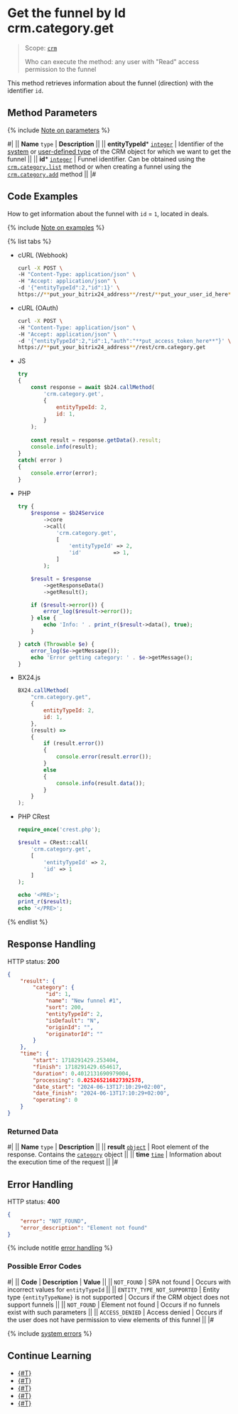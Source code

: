 # Get the funnel by Id crm.category.get

> Scope: [`crm`](../../../scopes/permissions.md)
>
> Who can execute the method: any user with "Read" access permission to the funnel

This method retrieves information about the funnel (direction) with the identifier `id`.

## Method Parameters

{% include [Note on parameters](../../../../_includes/required.md) %}

#|
|| **Name**
`type` | **Description** ||
|| **entityTypeId***
[`integer`][1] | Identifier of the [system](../../index.md) or [user-defined type](../user-defined-object-types/index.md) of the CRM object for which we want to get the funnel ||
|| **id***
[`integer`][1] | Funnel identifier. Can be obtained using the [`crm.category.list`](./crm-category-list.md) method or when creating a funnel using the [`crm.category.add`](./crm-category-add.md) method ||
|#

## Code Examples

How to get information about the funnel with `id` = `1`, located in deals.

{% include [Note on examples](../../../../_includes/examples.md) %}

{% list tabs %}

- cURL (Webhook)

    ```bash
    curl -X POST \
    -H "Content-Type: application/json" \
    -H "Accept: application/json" \
    -d '{"entityTypeId":2,"id":1}' \
    https://**put_your_bitrix24_address**/rest/**put_your_user_id_here**/**put_your_webhook_here**/crm.category.get
    ```

- cURL (OAuth)

    ```bash
    curl -X POST \
    -H "Content-Type: application/json" \
    -H "Accept: application/json" \
    -d '{"entityTypeId":2,"id":1,"auth":"**put_access_token_here**"}' \
    https://**put_your_bitrix24_address**/rest/crm.category.get
    ```

- JS

    ```js
    try
    {
    	const response = await $b24.callMethod(
    		'crm.category.get',
    		{
    			entityTypeId: 2,
    			id: 1,
    		}
    	);
    	
    	const result = response.getData().result;
    	console.info(result);
    }
    catch( error )
    {
    	console.error(error);
    }
    ```

- PHP

    ```php
    try {
        $response = $b24Service
            ->core
            ->call(
                'crm.category.get',
                [
                    'entityTypeId' => 2,
                    'id'          => 1,
                ]
            );
    
        $result = $response
            ->getResponseData()
            ->getResult();
    
        if ($result->error()) {
            error_log($result->error());
        } else {
            echo 'Info: ' . print_r($result->data(), true);
        }
    
    } catch (Throwable $e) {
        error_log($e->getMessage());
        echo 'Error getting category: ' . $e->getMessage();
    }
    ```

- BX24.js

    ```js
    BX24.callMethod(
        "crm.category.get",
        {
            entityTypeId: 2,
            id: 1,
        },
        (result) => 
        {
            if (result.error())
            {
                console.error(result.error());
            }
            else
            {
                console.info(result.data());
            }
        }
    );
    ```

- PHP CRest

    ```php
    require_once('crest.php');

    $result = CRest::call(
        'crm.category.get',
        [
            'entityTypeId' => 2,
            'id' => 1
        ]
    );

    echo '<PRE>';
    print_r($result);
    echo '</PRE>';
    ```

{% endlist %}

## Response Handling

HTTP status: **200**

```json
{
    "result": {
        "category": {
            "id": 1,
            "name": "New funnel #1",
            "sort": 200,
            "entityTypeId": 2,
            "isDefault": "N",
            "originId": "",
            "originatorId": ""
        }
    },
    "time": {
        "start": 1718291429.253404,
        "finish": 1718291429.654617,
        "duration": 0.4012131690979004,
        "processing": 0.025265216827392578,
        "date_start": "2024-06-13T17:10:29+02:00",
        "date_finish": "2024-06-13T17:10:29+02:00",
        "operating": 0
    }
}
```

### Returned Data

#|
|| **Name**
`type` | **Description** ||
|| **result**
[`object`][1] | Root element of the response. Contains the [`category`](./crm-category-add.md#category) object ||
|| **time**
[`time`][1] | Information about the execution time of the request ||
|#

## Error Handling

HTTP status: **400**

```json
{
    "error": "NOT_FOUND",
    "error_description": "Element not found"
}
```

{% include notitle [error handling](../../../../_includes/error-info.md) %}

### Possible Error Codes

#|
|| **Code** | **Description** | **Value** ||
|| `NOT_FOUND` | SPA not found | Occurs with incorrect values for `entityTypeId` ||
|| `ENTITY_TYPE_NOT_SUPPORTED` | Entity type `{entityTypeName}` is not supported | Occurs if the CRM object does not support funnels ||
|| `NOT_FOUND` | Element not found | Occurs if no funnels exist with such parameters ||
|| `ACCESS_DENIED` | Access denied | Occurs if the user does not have permission to view elements of this funnel ||
|#

{% include [system errors](../../../../_includes/system-errors.md) %}

## Continue Learning 

- [{#T}](./crm-category-add.md)
- [{#T}](./crm-category-update.md)
- [{#T}](./crm-category-list.md)
- [{#T}](./crm-category-delete.md)
- [{#T}](./crm-category-fields.md)

[1]: ../../../data-types.md